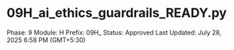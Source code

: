 # 09H_ai_ethics_guardrails_READY.py

Phase: 9
Module: H
Prefix: 09H_
Status: Approved
Last Updated: July 28, 2025 6:58 PM (GMT+5:30)